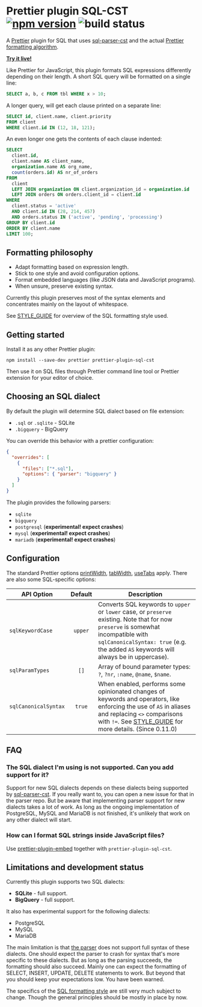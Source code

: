 # Prettier plugin SQL-CST [![npm version](https://img.shields.io/npm/v/prettier-plugin-sql-cst)](https://www.npmjs.com/package/prettier-plugin-sql-cst) ![build status](https://github.com/nene/prettier-plugin-sql-cst/actions/workflows/build.yml/badge.svg)

A [Prettier][] plugin for SQL that uses [sql-parser-cst][] and the
actual [Prettier formatting algorithm][wadler-prettier].

**[Try it live!][live]**

Like Prettier for JavaScript,
this plugin formats SQL expressions differently depending on their length.
A short SQL query will be formatted on a single line:

```sql
SELECT a, b, c FROM tbl WHERE x > 10;
```

A longer query, will get each clause printed on a separate line:

```sql
SELECT id, client.name, client.priority
FROM client
WHERE client.id IN (12, 18, 121);
```

An even longer one gets the contents of each clause indented:

```sql
SELECT
  client.id,
  client.name AS client_name,
  organization.name AS org_name,
  count(orders.id) AS nr_of_orders
FROM
  client
  LEFT JOIN organization ON client.organization_id = organization.id
  LEFT JOIN orders ON orders.client_id = client.id
WHERE
  client.status = 'active'
  AND client.id IN (28, 214, 457)
  AND orders.status IN ('active', 'pending', 'processing')
GROUP BY client.id
ORDER BY client.name
LIMIT 100;
```

## Formatting philosophy

- Adapt formatting based on expression length.
- Stick to one style and avoid configuration options.
- Format embedded languages (like JSON data and JavaScript programs).
- When unsure, preserve existing syntax.

Currently this plugin preserves most of the syntax elements
and concentrates mainly on the layout of whitespace.

See [STYLE_GUIDE][] for overview of the SQL formatting style used.

## Getting started

Install it as any other Prettier plugin:

```
npm install --save-dev prettier prettier-plugin-sql-cst
```

Then use it on SQL files through Prettier command line tool or Prettier extension
for your editor of choice.

## Choosing an SQL dialect

By default the plugin will determine SQL dialect based on file extension:

- `.sql` or `.sqlite` - SQLite
- `.bigquery` - BigQuery

You can override this behavior with a prettier configuration:

```json
{
  "overrides": [
    {
      "files": ["*.sql"],
      "options": { "parser": "bigquery" }
    }
  ]
}
```

The plugin provides the following parsers:

- `sqlite`
- `bigquery`
- `postgresql` (**experimental! expect crashes**)
- `mysql` (**experimental! expect crashes**)
- `mariadb` (**experimental! expect crashes**)

## Configuration

The standard Prettier options [printWidth][], [tabWidth][], [useTabs][] apply.
There are also some SQL-specific options:

| API Option           | Default | Description                                                                                                                                                                                                                 |
| -------------------- | :-----: | --------------------------------------------------------------------------------------------------------------------------------------------------------------------------------------------------------------------------- |
| `sqlKeywordCase`     | `upper` | Converts SQL keywords to `upper` or `lower` case, or `preserve` existing. Note that for now `preserve` is somewhat incompatible with `sqlCanonicalSyntax: true` (e.g. the added `AS` keywords will always be in uppercase). |
| `sqlParamTypes`      |  `[]`   | Array of bound parameter types: `?`, `?nr`, `:name`, `@name`, `$name`.                                                                                                                                                      |
| `sqlCanonicalSyntax` | `true`  | When enabled, performs some opinionated changes of keywords and operators, like enforcing the use of `AS` in aliases and replacing `<>` comparisons with `!=`. See [STYLE_GUIDE][] for more details. (Since 0.11.0)         |

## FAQ

### The SQL dialect I'm using is not supported. Can you add support for it?

Support for new SQL dialects depends on these dialects being supported by [sql-parser-cst][].
If you really want to, you can open a new issue for that in the parser repo.
But be aware that implementing parser support for new dialects takes a lot of work.
As long as the ongoing implementation of PostgreSQL, MySQL and MariaDB is not finished,
it's unlikely that work on any other dialect will start.

### How can I format SQL strings inside JavaScript files?

Use [prettier-plugin-embed][] together with `prettier-plugin-sql-cst`.

## Limitations and development status

Currently this plugin supports two SQL dialects:

- **SQLite** - full support.
- **BigQuery** - full support.

It also has experimental support for the following dialects:

- PostgreSQL
- MySQL
- MariaDB

The main limitation is that [the parser][sql-parser-cst] does not support full syntax of
these dialects. One should expect the parser to crash for syntax that's more specific to
these dialects. But as long as the parsing succeeds, the formatting should also succeed.
Mainly one can expect the formatting of SELECT, INSERT, UPDATE, DELETE statements to work.
But beyond that you should keep your expectations low. You have been warned.

The specifics of the [SQL formatting style][STYLE_GUIDE] are still very much subject to change.
Though the general principles should be mostly in place by now.

[prettier]: https://prettier.io/
[live]: https://nene.github.io/prettier-sql-playground/
[printWidth]: https://prettier.io/docs/en/options.html#print-width
[tabWidth]: https://prettier.io/docs/en/options.html#tab-width
[useTabs]: https://prettier.io/docs/en/options.html#tabs
[sql-parser-cst]: https://github.com/nene/sql-parser-cst
[wadler-prettier]: http://homepages.inf.ed.ac.uk/wadler/papers/prettier/prettier.pdf
[prettier-plugin-embed]: https://github.com/Sec-ant/prettier-plugin-embed
[STYLE_GUIDE]: ./STYLE_GUIDE.md

